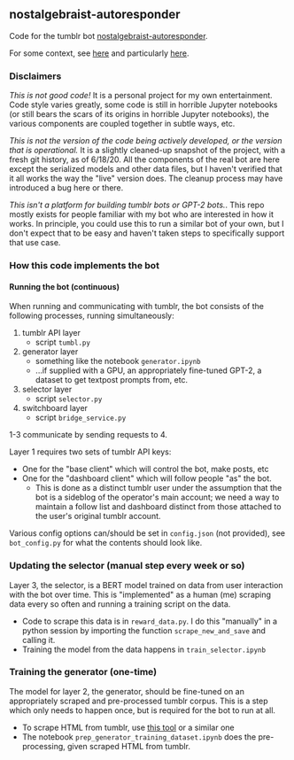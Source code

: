 ## nostalgebraist-autoresponder

Code for the tumblr bot [nostalgebraist-autoresponder](https://nostalgebraist-autoresponder.tumblr.com/).

For some context, see [here](https://nostalgebraist.tumblr.com/tagged/nostalgebraist-autoresponder-meta) and particularly [here](https://nostalgebraist.tumblr.com/post/617940524224151552/i-imagine-some-people-have-been-curious-to-hear).

### Disclaimers

*This is not good code!* It is a personal project for my own entertainment.  Code style varies greatly, some code is still in horrible Jupyter notebooks (or still bears the scars of its origins in horrible Jupyter notebooks), the various components are coupled together in subtle ways, etc.

*This is not the version of the code being actively developed, or the version that is operational.*  It is a slightly cleaned-up snapshot of the project, with a fresh git history, as of 6/18/20.  All the components of the real bot are here except the serialized models and other data files, but I haven't verified that it all works the way the "live" version does.  The cleanup process may have introduced a bug here or there.

*This isn't a platform for building tumblr bots or GPT-2 bots.*.  This repo mostly exists for people familiar with my bot who are interested in how it works.  In principle, you could use this to run a similar bot of your own, but I don't expect that to be easy and haven't taken steps to specifically support that use case.

### How this code implements the bot

#### Running the bot (continuous)

When running and communicating with tumblr, the bot consists of the following processes, running simultaneously:

1. tumblr API layer
    - script `tumbl.py`
2. generator layer
    - something like the notebook `generator.ipynb`
    - ...if supplied with a GPU, an appropriately fine-tuned GPT-2, a dataset to get textpost prompts from, etc.
3. selector layer
    - script `selector.py`
4. switchboard layer
    - script `bridge_service.py`

1-3 communicate by sending requests to 4.

Layer 1 requires two sets of tumblr API keys:
  - One for the "base client" which will control the bot, make posts, etc
  - One for the "dashboard client" which will follow people "as" the bot.
    - This is done as a distinct tumblr user under the assumption that the bot is a sideblog of the operator's main account; we need a way to maintain a follow list and dashboard distinct from those attached to the user's original tumblr account.

Various config options can/should be set in `config.json` (not provided), see `bot_config.py` for what the contents should look like.

### Updating the selector (manual step every week or so)

Layer 3, the selector, is a BERT model trained on data from user interaction with the bot over time.  This is "implemented" as a human (me) scraping data every so often and running a training script on the data.

- Code to scrape this data is in `reward_data.py`.  I do this "manually" in a python session by importing the function `scrape_new_and_save` and calling it.
- Training the model from the data happens in `train_selector.ipynb`

### Training the generator (one-time)

The model for layer 2, the generator, should be fine-tuned on an appropriately scraped and pre-processed tumblr corpus.  This is a step which only needs to happen once, but is required for the bot to run at all.

- To scrape HTML from tumblr, use [this tool](gist.github.com/doersino/7e3e5db591e42bf543e1) or a similar one
- The notebook `prep_generator_training_dataset.ipynb` does the pre-processing, given scraped HTML from tumblr.
